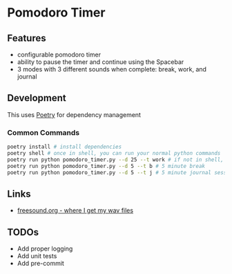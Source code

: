# Pomodoro Timer

## Features

- configurable pomodoro timer
- ability to pause the timer and continue using the Spacebar
- 3 modes with 3 different sounds when complete: break, work, and journal

## Development

This uses [Poetry](https://python-poetry.org/) for dependency management

### Common Commands

```bash
poetry install # install dependencies
poetry shell # once in shell, you can run your normal python commands
poetry run python pomodoro_timer.py --d 25 --t work # if not in shell, then run poetry like so
poetry run python pomodoro_timer.py --d 5 --t b # 5 minute break
poetry run python pomodoro_timer.py --d 5 --t j # 5 minute journal session
```

## Links
* [freesound.org - where I get my wav files](https://freesound.org/)

## TODOs
* Add proper logging
* Add unit tests
* Add pre-commit